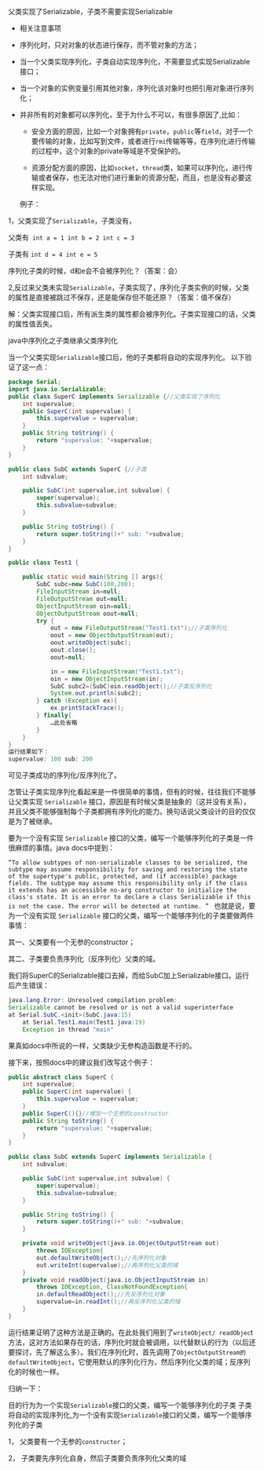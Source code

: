 父类实现了Serializable，子类不需要实现Serializable

- 相关注意事项

- 序列化时，只对对象的状态进行保存，而不管对象的方法；

- 当一个父类实现序列化，子类自动实现序列化，不需要显式实现Serializable接口；

- 当一个对象的实例变量引用其他对象，序列化该对象时也把引用对象进行序列化；

- 并非所有的对象都可以序列化，至于为什么不可以，有很多原因了,比如：

  - 安全方面的原因，比如一个对象拥有`private`，`public`等`field`，对于一个要传输的对象，比如写到文件，或者进行`rmi`传输等等，在序列化进行传输的过程中，这个对象的private等域是不受保护的。

  - 资源分配方面的原因，比如`socket`，`thread`类，如果可以序列化，进行传输或者保存，也无法对他们进行重新的资源分配，而且，也是没有必要这样实现。

  例子：

 1，父类实现了`Serializable`，子类没有，

父类有` int a = 1 int b = 2 int c = 3`

子类有 `int d = 4 int e = 5`

序列化子类的时候，d和e会不会被序列化？（答案：会）

2,反过来父类未实现`Serializable`，子类实现了，序列化子类实例的时候，父类的属性是直接被跳过不保存，还是能保存但不能还原？（答案：值不保存）

 解：父类实现接口后，所有派生类的属性都会被序列化。子类实现接口的话，父类的属性值丢失。

java中序列化之子类继承父类序列化

当一个父类实现`Serializable`接口后，他的子类都将自动的实现序列化。 以下验证了这一点： 

```java
package Serial;
import java.io.Serializable; 
public class SuperC implements Serializable {//父类实现了序列化 
    int supervalue; 
    public SuperC(int supervalue) { 
        this.supervalue = supervalue; 
    } 
    public String toString() { 
        return "supervalue: "+supervalue; 
    } 
} 

public class SubC extends SuperC {//子类 
    int subvalue; 

    public SubC(int supervalue,int subvalue) { 
        super(supervalue); 
        this.subvalue=subvalue; 
    } 

    public String toString() { 
        return super.toString()+" sub: "+subvalue; 
    } 
} 

public class Test1 { 

    public static void main(String [] args){ 
        SubC subc=new SubC(100,200); 
        FileInputStream in=null; 
        FileOutputStream out=null; 
        ObjectInputStream oin=null; 
        ObjectOutputStream oout=null; 
        try { 
            out = new FileOutputStream("Test1.txt");//子类序列化 
            oout = new ObjectOutputStream(out); 
            oout.writeObject(subc); 
            oout.close(); 
            oout=null; 

            in = new FileInputStream("Test1.txt"); 
            oin = new ObjectInputStream(in); 
            SubC subc2=(SubC)oin.readObject();//子类反序列化 
            System.out.println(subc2); 
        } catch (Exception ex){ 
            ex.printStackTrace(); 
        } finally{ 
            …此处省略 
        } 
    } 
} 
运行结果如下： 
supervalue: 100 sub: 200 
```


可见子类成功的序列化/反序列化了。 

怎管让子类实现序列化看起来是一件很简单的事情，但有的时候，往往我们不能够让父类实现 `Serializable` 接口，原因是有时候父类是抽象的（这并没有关系），并且父类不能够强制每个子类都拥有序列化的能力。换句话说父类设计的目的仅仅是为了被继承。 

要为一个没有实现 `Serializable` 接口的父类，编写一个能够序列化的子类是一件很麻烦的事情。java docs中提到： 

`“To allow subtypes of non-serializable classes to be serialized, the subtype may assume responsibility for saving and restoring the state of the supertype's public, protected, and (if accessible) package fields. The subtype may assume this responsibility only if the class it extends has an accessible no-arg constructor to initialize the class's state. It is an error to declare a class Serializable if this is not the case. The error will be detected at runtime. ” `
也就是说，要为一个没有实现 `Serializable` 接口的父类，编写一个能够序列化的子类要做两件事情： 

其一、父类要有一个无参的constructor； 

其二、子类要负责序列化（反序列化）父类的域。 

我们将SuperC的Serializable接口去掉，而给SubC加上Serializable接口。运行后产生错误： 

```java
java.lang.Error: Unresolved compilation problem: 
Serializable cannot be resolved or is not a valid superinterface 
at Serial.SubC.<init>(SubC.java:15) 
    at Serial.Test1.main(Test1.java:19) 
    Exception in thread "main" 
```


果真如docs中所说的一样，父类缺少无参构造函数是不行的。

接下来，按照docs中的建议我们改写这个例子：

```java
public abstract class SuperC { 
    int supervalue; 
    public SuperC(int supervalue) { 
        this.supervalue = supervalue; 
    }
    public SuperC(){}//增加一个无参的constructor 
    public String toString() { 
        return "supervalue: "+supervalue; 
    } 
} 

public class SubC extends SuperC implements Serializable { 
    int subvalue; 

    public SubC(int supervalue,int subvalue) { 
        super(supervalue); 
        this.subvalue=subvalue; 
    } 

    public String toString() { 
        return super.toString()+" sub: "+subvalue; 
    } 

    private void writeObject(java.io.ObjectOutputStream out) 
        throws IOException{ 
        out.defaultWriteObject();//先序列化对象 
        out.writeInt(supervalue);//再序列化父类的域 
    } 
    private void readObject(java.io.ObjectInputStream in) 
        throws IOException, ClassNotFoundException{ 
        in.defaultReadObject();//先反序列化对象 
        supervalue=in.readInt();//再反序列化父类的域 
    } 
}
```

运行结果证明了这种方法是正确的。在此处我们用到了`writeObject/ readObjec`t方法，这对方法如果存在的话，序列化时就会被调用，以代替默认的行为（以后还要探讨，先了解这么多）。我们在序列化时，首先调用了`ObjectOutputStream的defaultWriteObject`，它使用默认的序列化行为，然后序列化父类的域；反序列化的时候也一样。 

归纳一下： 

目的行为为一个实现`Serializable`接口的父类，编写一个能够序列化的子类 子类将自动的实现序列化,为一个没有实现`Serializable`接口的父类，编写一个能够序列化的子类 

1， 父类要有一个无参的`constructor`；

2， 子类要先序列化自身，然后子类要负责序列化父类的域 